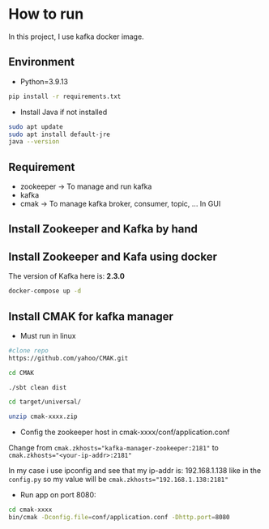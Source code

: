 # How to run

In this project, I use kafka docker image. 

## Environment

- Python=3.9.13

```sh
pip install -r requirements.txt

```

- Install Java if not installed

```sh
sudo apt update
sudo apt install default-jre
java --version
```

## Requirement

- zookeeper -> To manage and run kafka
- kafka
- cmak -> To manage kafka broker, consumer, topic, ... In GUI

## Install Zookeeper and Kafka by hand

## Install Zookeeper and Kafa using docker

The version of Kafka here is: **2.3.0**

```sh
docker-compose up -d
```

## Install CMAK for kafka manager

- Must run in linux

```sh
#clone repo
https://github.com/yahoo/CMAK.git

cd CMAK

./sbt clean dist

cd target/universal/

unzip cmak-xxxx.zip

```

- Config the zookeeper host in cmak-xxxx/conf/application.conf

Change from `cmak.zkhosts="kafka-manager-zookeeper:2181"` to `cmak.zkhosts="<your-ip-addr>:2181"`

In my case i use ipconfig and see that my ip-addr is: 192.168.1.138 like in the `config.py` so my value will be `cmak.zkhosts="192.168.1.138:2181"`

- Run app on port 8080:

```sh
cd cmak-xxxx 
bin/cmak -Dconfig.file=conf/application.conf -Dhttp.port=8080
```